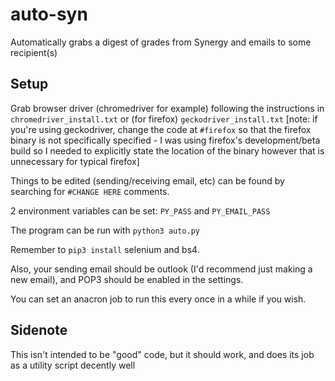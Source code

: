 # auto-syn
Automatically grabs a digest of grades from Synergy and emails to some recipient(s)

## Setup
Grab browser driver (chromedriver for example) following the instructions in `chromedriver_install.txt` or (for firefox) `geckodriver_install.txt` [note: if you're using geckodriver, change the code at `#firefox` so that the firefox binary is not specifically specified - I was using firefox's development/beta build so I needed to explicitly state the location of the binary however that is unnecessary for typical firefox]

Things to be edited (sending/receiving email, etc) can be found by searching for `#CHANGE HERE` comments.

2 environment variables can be set: `PY_PASS` and `PY_EMAIL_PASS`

The program can be run with `python3 auto.py`

Remember to `pip3 install` selenium and bs4.

Also, your sending email should be outlook (I'd recommend just making a new email), and POP3 should be enabled in the settings.

You can set an anacron job to run this every once in a while if you wish.

## Sidenote
This isn't intended to be "good" code, but it should work, and does its job as a utility script decently well 
